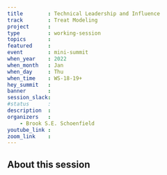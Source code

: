 ```yaml
---
title        : Technical Leadership and Influence
track        : Treat Modeling
project      : 
type         : working-session
topics       :
featured     :
event        : mini-summit
when_year    : 2022
when_month   : Jan
when_day     : Thu
when_time    : WS-18-19+
hey_summit   : 
banner       : 
session_slack:
#status      : 
description  :
organizers   :
    - Brook S.E. Schoenfield       
youtube_link : 
zoom_link    : 
---
```


## About this session
